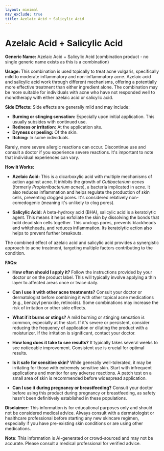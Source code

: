 ```yaml
---
layout: minimal
nav_exclude: true
title: Azelaic Acid + Salicylic Acid
---
```


# Azelaic Acid + Salicylic Acid

**Generic Name:**  Azelaic Acid + Salicylic Acid (combination product - no single generic name exists as this is a combination)

**Usage:** This combination is used topically to treat acne vulgaris, specifically mild to moderate inflammatory and non-inflammatory acne.  Azelaic acid and salicylic acid work through different mechanisms, offering a potentially more effective treatment than either ingredient alone. The combination may be more suitable for individuals with acne who have not responded well to monotherapy with either azelaic acid or salicylic acid.

**Side Effects:**  Side effects are generally mild and may include:

* **Burning or stinging sensation:** Especially upon initial application.  This usually subsides with continued use.
* **Redness or irritation:**  At the application site.
* **Dryness or peeling:** Of the skin.
* **Itching:** In some individuals.

Rarely, more severe allergic reactions can occur.  Discontinue use and consult a doctor if you experience severe reactions.  It's important to note that individual experiences can vary.

**How it Works:**

* **Azelaic Acid:** This is a dicarboxylic acid with multiple mechanisms of action against acne. It inhibits the growth of *Cutibacterium acnes* (formerly *Propionibacterium acnes*), a bacteria implicated in acne. It also reduces inflammation and helps regulate the production of skin cells, preventing clogged pores.  It's considered relatively non-comedogenic (meaning it's unlikely to clog pores).

* **Salicylic Acid:** A beta-hydroxy acid (BHA), salicylic acid is a keratolytic agent.  This means it helps exfoliate the skin by dissolving the bonds that hold dead skin cells together.  This unclogs pores, prevents blackheads and whiteheads, and reduces inflammation.  Its keratolytic action also helps to prevent further breakouts.

The combined effect of azelaic acid and salicylic acid provides a synergistic approach to acne treatment, targeting multiple factors contributing to the condition.

**FAQs:**

* **How often should I apply it?**  Follow the instructions provided by your doctor or on the product label.  This will typically involve applying a thin layer to affected areas once or twice daily.

* **Can I use it with other acne treatments?**  Consult your doctor or dermatologist before combining it with other topical acne medications (e.g., benzoyl peroxide, retinoids).  Some combinations may increase the risk of irritation or other side effects.

* **What if it burns or stings?**  A mild burning or stinging sensation is common, especially at the start. If it's severe or persistent, consider reducing the frequency of application or diluting the product with a moisturizer. If the irritation is significant, contact your doctor.

* **How long does it take to see results?**  It typically takes several weeks to see noticeable improvement. Consistent use is crucial for optimal results.

* **Is it safe for sensitive skin?** While generally well-tolerated, it may be irritating for those with extremely sensitive skin. Start with infrequent applications and monitor for any adverse reactions.  A patch test on a small area of skin is recommended before widespread application.

* **Can I use it during pregnancy or breastfeeding?** Consult your doctor before using this product during pregnancy or breastfeeding, as safety hasn't been definitively established in these populations.


**Disclaimer:** This information is for educational purposes only and should not be considered medical advice.  Always consult with a dermatologist or healthcare professional before starting any new skincare regimen, especially if you have pre-existing skin conditions or are using other medications.


**Note:** This information is AI-generated or crowd-sourced and may not be accurate. Please consult a medical professional for verified advice.